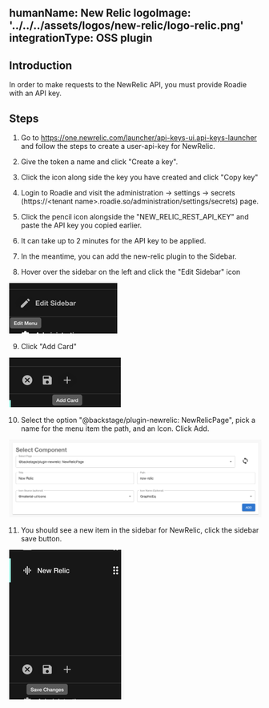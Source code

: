 humanName: New Relic
logoImage: '../../../assets/logos/new-relic/logo-relic.png'
integrationType: OSS plugin
---

## Introduction

In order to make requests to the NewRelic API, you must provide Roadie with an API key.

## Steps

1. Go to https://one.newrelic.com/launcher/api-keys-ui.api-keys-launcher and follow the steps to create a user-api-key for NewRelic.

2. Give the token a name and click "Create a key".

3. Click the icon along side the key you have created and click "Copy key"

4. Login to Roadie and visit the administration -> settings -> secrets (https://\<tenant name\>.roadie.so/administration/settings/secrets) page.

5. Click the pencil icon alongside the "NEW_RELIC_REST_API_KEY" and paste the API key you copied earlier.

6. It can take up to 2 minutes for the API key to be applied.

7. In the meantime, you can add the new-relic plugin to the Sidebar.

8. Hover over the sidebar on the left and click the "Edit Sidebar" icon

![edit-sidebar.png](./edit-sidebar.png)
   
9. Click "Add Card"

![add-card.png](./add-card.png)

10. Select the option "@backstage/plugin-newrelic: NewRelicPage", pick a name for the menu item the path, and an Icon. Click Add.

![select-component.png](./select-component.png)

11. You should see a new item in the sidebar for NewRelic, click the sidebar save button.

![save-sidebar.png](./save-sidebar.png)

